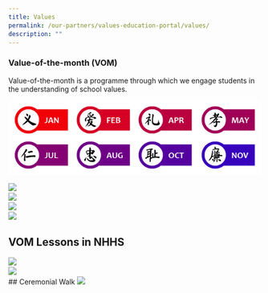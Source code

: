 ```yaml
---
title: Values
permalink: /our-partners/values-education-portal/values/
description: ""
---
```

### Value-of-the-month (VOM)


Value-of-the-month is a programme through which we engage students in the understanding of school values.  
  
![01a_SchoolValues.jpg](/images/01a_SchoolValues.jpg)

<img src="/images/values1.png" style="width:500px">
<br>
<img src="/images/values2.png" style="width:500px">
<br>
<img src="/images/values3.png" style="width:500px">
<br>
<img src="/images/values5.png" style="width:500px">
<br>

## VOM Lessons in NHHS
<img src="/images/values6.png" style="width:500px">
<br><img src="/images/values7.png" style="width:500px">
<br>
## Ceremonial Walk

<img src="/images/values8.png" style="width:500px">
<br>
